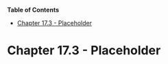<!-- START doctoc generated TOC please keep comment here to allow auto update -->
<!-- DON'T EDIT THIS SECTION, INSTEAD RE-RUN doctoc TO UPDATE -->
**Table of Contents**

- [Chapter 17.3 - Placeholder](#chapter-173---placeholder)

<!-- END doctoc generated TOC please keep comment here to allow auto update -->

# Chapter 17.3 - Placeholder
